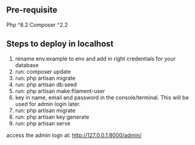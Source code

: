 ## Pre-requisite 
Php ^8.2
Composer ^2.2

## Steps to deploy in localhost

1. rename env.example to env and add in right credentials for your database
2. run: composer update
3. run: php artisan migrate
4. run: php artisan db:seed
5. run: php artisan make:filament-user
6. key in name, email and password in the console/terminal. This will be used for admin login later.
7. run: php artisan migrate
8. run: php artisan key:generate
9. run: php artisan serve

access the admin logn at: http://127.0.0.1:8000/admin/
